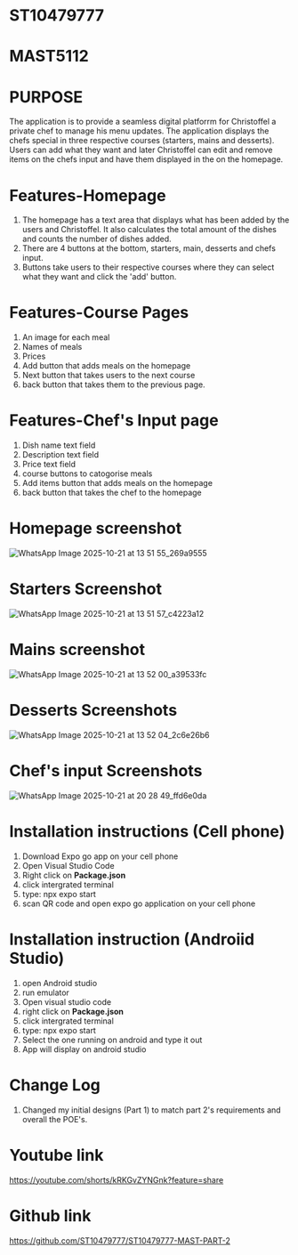# ST10479777
# MAST5112
# PURPOSE
The application is to provide a seamless digital platforrm for Christoffel a private chef to manage his menu updates. The application displays the chefs special in three respective courses (starters, mains and desserts). Users can add what they want and later Christoffel can edit and remove items on the chefs input and have them displayed in the on the homepage. 
# Features-Homepage
1. The homepage has a text area that displays what has been added by the users and Christoffel. It also calculates the total amount of the dishes and counts the number of dishes added.
2. There are 4 buttons at the bottom, starters, main, desserts and chefs input.
3. Buttons take users to their respective courses where they can select what they want and click the 'add' button.
# Features-Course Pages
1. An image for each meal
2. Names of meals
3. Prices
4. Add button that adds meals on the homepage
5. Next button that takes users to the next course
6. back button that takes them to the previous page.
# Features-Chef's Input page
1. Dish name text field
2. Description text field
3. Price text field
4. course buttons to catogorise meals
5. Add items button that adds meals on the homepage
6. back button that takes the chef to the homepage
# Homepage screenshot
![WhatsApp Image 2025-10-21 at 13 51 55_269a9555](https://github.com/user-attachments/assets/db3bb3ab-9810-4d4a-a2ad-e4dd2b75ba21)
# Starters Screenshot
![WhatsApp Image 2025-10-21 at 13 51 57_c4223a12](https://github.com/user-attachments/assets/7eb6f19e-7d9f-4c50-9082-77b07ef0ec4e)
# Mains screenshot
![WhatsApp Image 2025-10-21 at 13 52 00_a39533fc](https://github.com/user-attachments/assets/18786e7a-0af1-4c47-b04c-9bb2900f2374)
# Desserts Screenshots
![WhatsApp Image 2025-10-21 at 13 52 04_2c6e26b6](https://github.com/user-attachments/assets/593e65d6-c07c-494d-b49c-30071963e6a1)
# Chef's input Screenshots
![WhatsApp Image 2025-10-21 at 20 28 49_ffd6e0da](https://github.com/user-attachments/assets/df302a37-a804-4b44-b1c7-6196690a8ff8)

# Installation instructions (Cell phone)
1. Download Expo go app on your cell phone
2. Open Visual Studio Code
3. Right click on **Package.json**
4. click intergrated terminal
5. type: npx expo start
6. scan QR code and open expo go application on your cell phone

# Installation instruction (Androiid Studio)
1. open Android studio
2. run emulator
3. Open visual studio code
4. right click on **Package.json**
5. click intergrated terminal
6. type: npx expo start
7. Select the one running on android and type it out
8. App will display on android studio

# Change Log
1. Changed my initial designs (Part 1) to match part 2's requirements and overall the POE's.
   
# Youtube link
https://youtube.com/shorts/kRKGvZYNGnk?feature=share

# Github link
https://github.com/ST10479777/ST10479777-MAST-PART-2










   

